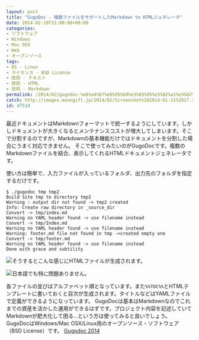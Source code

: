 ```yaml
---
layout: post
title: "GugoDoc - 複数ファイルをサポートしたMarkdown to HTMLジェネレータ"
date: 2014-02-10T21:00:00+09:00
categories:
- ソフトウェア
- Windows
- Mac OSX
- Web
- オープンソース
tags: 
- OS - Linux
- ライセンス - BSD License
- 技術 - テキスト
- 技術 - HTML
- 技術 - Markdown
permalink: /2014/02/gugodoc-%e8%a4%87%e6%95%b0%e3%83%95%e3%82%a1%e3%82%a4%e3%83%ab%e3%82%92%e3%82%b5%e3%83%9d%e3%83%bc%e3%83%88%e3%81%97%e3%81%9fmarkdown-to-html%e3%82%b8%e3%82%a7%e3%83%8d%e3%83%ac%e3%83%bc%e3%82%bf/
catch: http://images.moongift.jp/2014/02/Screenshot%202014-01-31%2017.27.57_thumb.cd69d10df03ef09e438582b695009809.png
id: 47514
---
```

最近ドキュメントはMarkdownフォーマットで統一するようにしています。しかしドキュメントが大きくなるとメンテナンスコストが増大してしまいます。そこで分割するのですが、Markdownの基本機能だけではドキュメントを分割した場合にうまく対応できません。
そこで使ってみたいのがGugoDocです。複数のMarkdownファイルを結合、表示してくれるHTMLドキュメントジェネレータです。

使い方は簡単で、入力ファイルが入っているフォルダ、出力先のフォルダを指定するだけです。

```
$ ./gugodoc tmp tmp2
Build Site tmp to directory tmp2
Warning : output dir not found -> tmp2 created 
Info: Create raw directory in _source_dir
Convert -> tmp/index.md
Warning no YAML header found -> use filename instead
Convert -> tmp/Index.md
Warning no YAML header found -> use filename instead
Warning: footer.md file not found in tmp ->created empty one
Convert -> tmp/footer.md
Warning no YAML header found -> use filename instead
Done with grace and subtility
```

![そうするとこんな感じにHTMLファイルが生成されます。](http://images.moongift.jp/2014/02/Screenshot%202014-01-31%2017.24.20_thumb.ace5e2e02f9bddbd0b33825226702f9a.png "http://images.moongift.jp/2014/02/Screenshot%202014-01-31%2017.24.20.ace5e2e02f9bddbd0b33825226702f9a.png")

![日本語でも特に問題ありません。](http://images.moongift.jp/2014/02/Screenshot%202014-01-31%2017.27.57_thumb.cd69d10df03ef09e438582b695009809.png "http://images.moongift.jp/2014/02/Screenshot%202014-01-31%2017.27.57.cd69d10df03ef09e438582b695009809.png")

各ファイルの並びはアルファベット順となっています。また`%%TOC%%`とHTMLテンプレートに書いておくと目次が生成されます。タイトルなどはYAMLファイルで定義ができるようになっています。
GugoDocは基本はMarkdownなのでこれまでの資産を活かした運用ができるはずです。プロジェクト内容を記述していてMarkdownが肥大化して困る…という方は使ってみると良いでしょう。
GugoDocはWindows/Mac OSX/Linux用のオープンソース・ソフトウェア（BSD License）です。
[Gugodoc 2014](http://gugodoc.free.fr/)